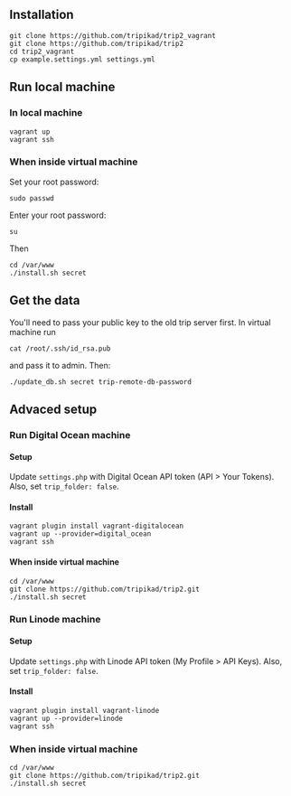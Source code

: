 ## Installation

    git clone https://github.com/tripikad/trip2_vagrant
    git clone https://github.com/tripikad/trip2
    cd trip2_vagrant
    cp example.settings.yml settings.yml

## Run local machine

### In local machine

    vagrant up
    vagrant ssh

### When inside virtual machine

Set your root password:

    sudo passwd

Enter your root password:
    
    su

Then

    cd /var/www
    ./install.sh secret

## Get the data

You'll need to pass your public key to the old trip server first. In virtual machine run

    cat /root/.ssh/id_rsa.pub

and pass it to admin. Then:

    ./update_db.sh secret trip-remote-db-password

## Advaced setup

### Run Digital Ocean machine

#### Setup

Update ```settings.php``` with Digital Ocean API token (API > Your Tokens).
Also, set ```trip_folder: false```.

#### Install

    vagrant plugin install vagrant-digitalocean
    vagrant up --provider=digital_ocean
    vagrant ssh

#### When inside virtual machine

    cd /var/www
    git clone https://github.com/tripikad/trip2.git
    ./install.sh secret

### Run Linode machine

#### Setup

Update ```settings.php``` with Linode API token (My Profile > API Keys).
Also, set ```trip_folder: false```.

#### Install

    vagrant plugin install vagrant-linode
    vagrant up --provider=linode
    vagrant ssh

### When inside virtual machine

    cd /var/www
    git clone https://github.com/tripikad/trip2.git
    ./install.sh secret